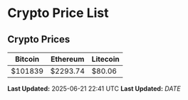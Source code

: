 # Crypto Price List

## Crypto Prices
| Bitcoin | Ethereum | Litecoin |
| ------- | -------- | -------- |
| $101839 | $2293.74 | $80.06 |
**Last Updated:** 2025-06-21 22:41 UTC
**Last Updated:** $DATE$
